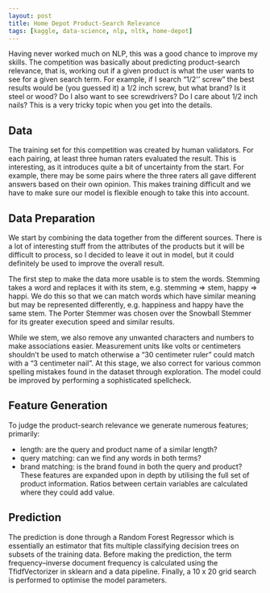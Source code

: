 ```yaml
---
layout: post
title: Home Depot Product-Search Relevance
tags: [kaggle, data-science, nlp, nltk, home-depot]
---
```


Having never worked much on NLP, this was a good chance to improve my skills. The competition was basically about predicting product-search relevance, that is, working out if a given product is what the user wants to see for a given search term. For example, if I search “1/2'’ screw” the best results would be (you guessed it) a 1/2 inch screw, but what brand? Is it steel or wood? Do I also want to see screwdrivers? Do I care about 1/2 inch nails? This is a very tricky topic when you get into the details.

## Data
The training set for this competition was created by human validators. For each pairing, at least three human raters evaluated the result. This is interesting, as it introduces quite a bit of uncertainty from the start. For example, there may be some pairs where the three raters all gave different answers based on their own opinion. This makes training difficult and we have to make sure our model is flexible enough to take this into account.

## Data Preparation
We start by combining the data together from the different sources. There is a lot of interesting stuff from the attributes of the products but it will be difficult to process, so I decided to leave it out in model, but it could definitely be used to improve the overall result.

The first step to make the data more usable is to stem the words. Stemming takes a word and replaces it with its stem, e.g. stemming => stem, happy => happi. We do this so that we can match words which have similar meaning but may be represented differently, e.g. happiness and happy have the same stem. The Porter Stemmer was chosen over the Snowball Stemmer for its greater execution speed and similar results.

While we stem, we also remove any unwanted characters and numbers to make associations easier. Measurement units like volts or centimeters shouldn’t be used to match otherwise a “30 centimeter ruler” could match with a “3 centimeter nail”. At this stage, we also correct for various common spelling mistakes found in the dataset through exploration. The model could be improved by performing a sophisticated spellcheck.

## Feature Generation
To judge the product-search relevance we generate numerous features; primarily:
- length: are the query and product name of a similar length?
- query matching: can we find any words in both terms?
- brand matching: is the brand found in both the query and product?
These features are expanded upon in depth by utilising the full set of product information. Ratios between certain variables are calculated where they could add value.

## Prediction
The prediction is done through a Random Forest Regressor which is essentially an estimator that fits multiple classifying decision trees on subsets of the training data. Before making the prediction, the term frequency–inverse document frequency is calculated using the TfidfVectorizer in sklearn and a data pipeline. Finally, a 10 x 20 grid search is performed to optimise the model parameters.
